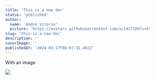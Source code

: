 ```yaml
---
title: 'This is a new doc'
status: 'published'
author:
  name: 'Andre Vitorio'
  picture: 'https://avatars.githubusercontent.com/u/1417109?v=4'
slug: 'this-is-a-new-doc'
description: ''
coverImage: ''
publishedAt: '2024-03-17T08:07:31.492Z'
---
```


With an image

![](/docs/images/welcome-to-outstatic-gwMD.webp)